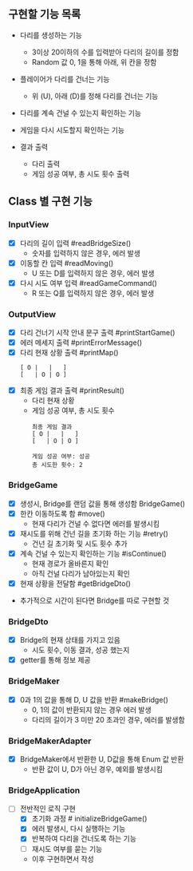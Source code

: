 ## 구현할 기능 목록

- 다리를 생성하는 기능
  - 3이상 20이하의 수를 입력받아 다리의 길이를 정함
  - Random 값 0, 1을 통해 아래, 위 칸을 정함

- 플레이어가 다리를 건너는 기능
  - 위 (U), 아래 (D)를 정해 다리를 건너는 기능

- 다리를 계속 건널 수 있는지 확인하는 기능
- 게임을 다시 시도할지 확인하는 기능
- 결과 출력
  - 다리 출력
  - 게임 성공 여부, 총 시도 횟수 출력

## Class 별 구현 기능

### InputView
- [x] 다리의 길이 입력 #readBridgeSize()
  - 숫자를 입력하지 않은 경우, 에러 발생
- [x] 이동할 칸 입력 #readMoving()
  - U 또는 D를 입력하지 않은 경우, 에러 발생
- [x] 다시 시도 여부 입력 #readGameCommand()
  - R 또는 Q를 입력하지 않은 경우, 에러 발생

### OutputView
- [x] 다리 건너기 시작 안내 문구 출력 #printStartGame()
- [x] 에러 메세지 출력 #printErrorMessage()
- [x] 다리 현재 상황 출력 #printMap()
    ```text
    [ O |   |   ]
    [   | O | O ]
    ```
- [x] 최종 게임 결과 출력 #printResult()
  - 다리 현재 상황
  - 게임 성공 여부, 총 시도 횟수
    ```text
    최종 게임 결과
    [ O |   |   ]
    [   | O | O ]
    
    게임 성공 여부: 성공
    총 시도한 횟수: 2
    ```

### BridgeGame
- [x] 생성시, Bridge를 랜덤 값을 통해 생성함 BridgeGame()
- [x] 한칸 이동하도록 함 #move()
  - 현재 다리가 건널 수 없다면 에러를 발생시킴
- [x] 재시도를 위해 건넌 길을 초기화 하는 기능 #retry()
  - 건넌 길 초기화 및 시도 횟수 추가
- [x] 계속 건널 수 있는지 확인하는 기능 #isContinue()
  - 현재 경로가 올바른지 확인
  - 아직 건널 다리가 남아있는지 확인
- [x] 현재 상황을 전달함 #getBridgeDto()

- 추가적으로 시간이 된다면 Bridge를 따로 구현할 것

### BridgeDto
- [x] Bridge의 현재 상태를 가지고 있음
  - 시도 횟수, 이동 결과, 성공 했는지
- [x] getter를 통해 정보 제공

### BridgeMaker
- [x] 0과 1의 값을 통해 D, U 값을 반환 #makeBridge()
  - 0, 1의 값이 반환되지 않는 경우 에러 발생
  - 다리의 길이가 3 미만 20 초과인 경우, 에러를 발생함

### BridgeMakerAdapter
- [x] BridgeMaker에서 반환한 U, D값을 통해 Enum 값 반환
  - 반환 값이 U, D가 아닌 경우, 예외를 발생시킴

### BridgeApplication
- [ ] 전반적인 로직 구현
  - [x] 초기화 과정 # initializeBridgeGame()
  - [x] 에러 발생시, 다시 실행하는 기능
  - [x] 반복하여 다리을 건너도록 하는 기능
  - [ ] 재시도 여부를 묻는 기능
  - 이후 구현하면서 작성
